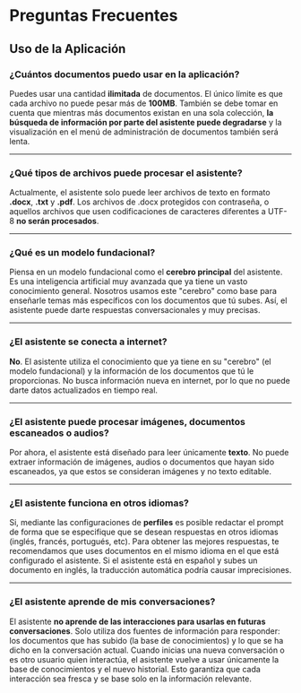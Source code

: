 # Preguntas Frecuentes

## Uso de la Aplicación

### ¿Cuántos documentos puedo usar en la aplicación?

Puedes usar una cantidad **ilimitada** de documentos. El único límite es que cada archivo no puede pesar más de **100MB**. También se debe tomar en cuenta que mientras más documentos existan en una sola colección, **la búsqueda de información por parte del asistente puede degradarse** y la visualización en el menú de administración de documentos también será lenta.

---

### ¿Qué tipos de archivos puede procesar el asistente?

Actualmente, el asistente solo puede leer archivos de texto en formato **.docx**, **.txt** y **.pdf**. Los archivos de .docx protegidos con contraseña, o aquellos archivos que usen codificaciones de caracteres diferentes a UTF-8 **no serán procesados**.

---

### ¿Qué es un modelo fundacional?

Piensa en un modelo fundacional como el **cerebro principal** del asistente. Es una inteligencia artificial muy avanzada que ya tiene un vasto conocimiento general. Nosotros usamos este "cerebro" como base para enseñarle temas más específicos con los documentos que tú subes. Así, el asistente puede darte respuestas conversacionales y muy precisas.

---

### ¿El asistente se conecta a internet?

**No**. El asistente utiliza el conocimiento que ya tiene en su "cerebro" (el modelo fundacional) y la información de los documentos que tú le proporcionas. No busca información nueva en internet, por lo que no puede darte datos actualizados en tiempo real.

---

### ¿El asistente puede procesar imágenes, documentos escaneados o audios?

Por ahora, el asistente está diseñado para leer únicamente **texto**. No puede extraer información de imágenes, audios o documentos que hayan sido escaneados, ya que estos se consideran imágenes y no texto editable.

---

### ¿El asistente funciona en otros idiomas?

Si, mediante las configuraciones de **perfiles** es posible redactar el prompt de forma que se especifique que se desean respuestas en otros idiomas (inglés, francés, portugués, etc). Para obtener las mejores respuestas, te recomendamos que uses documentos en el mismo idioma en el que está configurado el asistente. Si el asistente está en español y subes un documento en inglés, la traducción automática podría causar imprecisiones.

---

### ¿El asistente aprende de mis conversaciones?

El asistente **no aprende de las interacciones para usarlas en futuras conversaciones**. Solo utiliza dos fuentes de información para responder: los documentos que has subido (la base de conocimientos) y lo que se ha dicho en la conversación actual. Cuando inicias una nueva conversación o es otro usuario quien interactúa, el asistente vuelve a usar únicamente la base de conocimientos y el nuevo historial. Esto garantiza que cada interacción sea fresca y se base solo en la información relevante.

